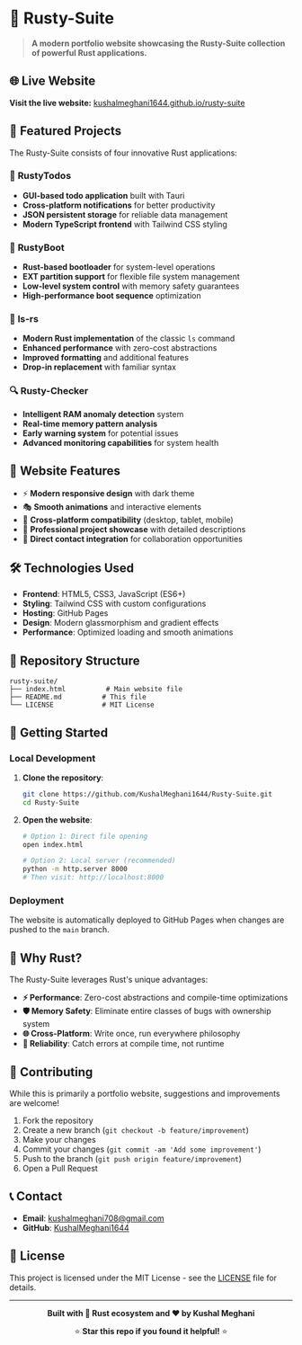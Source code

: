 # 🦀 Rusty-Suite

> **A modern portfolio website showcasing the Rusty-Suite collection of powerful Rust applications.**

## 🌐 Live Website

**Visit the live website:** [kushalmeghani1644.github.io/rusty-suite](https://kushalmeghani1644.github.io/Rusty-Suite)

## 🚀 Featured Projects

The Rusty-Suite consists of four innovative Rust applications:

### 📝 **RustyTodos**
- **GUI-based todo application** built with Tauri
- **Cross-platform notifications** for better productivity
- **JSON persistent storage** for reliable data management
- **Modern TypeScript frontend** with Tailwind CSS styling

### 🚀 **RustyBoot**
- **Rust-based bootloader** for system-level operations
- **EXT partition support** for flexible file system management
- **Low-level system control** with memory safety guarantees
- **High-performance boot sequence** optimization

### 📁 **ls-rs**
- **Modern Rust implementation** of the classic `ls` command
- **Enhanced performance** with zero-cost abstractions
- **Improved formatting** and additional features
- **Drop-in replacement** with familiar syntax

### 🔍 **Rusty-Checker**
- **Intelligent RAM anomaly detection** system
- **Real-time memory pattern analysis** 
- **Early warning system** for potential issues
- **Advanced monitoring capabilities** for system health

## 🎨 Website Features

- ⚡ **Modern responsive design** with dark theme
- 🎭 **Smooth animations** and interactive elements
- 📱 **Cross-platform compatibility** (desktop, tablet, mobile)
- 🎯 **Professional project showcase** with detailed descriptions
- 📧 **Direct contact integration** for collaboration opportunities

## 🛠️ Technologies Used

- **Frontend**: HTML5, CSS3, JavaScript (ES6+)
- **Styling**: Tailwind CSS with custom configurations
- **Hosting**: GitHub Pages
- **Design**: Modern glassmorphism and gradient effects
- **Performance**: Optimized loading and smooth animations

## 📂 Repository Structure

```
rusty-suite/
├── index.html          # Main website file
├── README.md          # This file
└── LICENSE            # MIT License
```

## 🚀 Getting Started

### Local Development

1. **Clone the repository**:
   ```bash
   git clone https://github.com/KushalMeghani1644/Rusty-Suite.git
   cd Rusty-Suite
   ```

2. **Open the website**:
   ```bash
   # Option 1: Direct file opening
   open index.html
   
   # Option 2: Local server (recommended)
   python -m http.server 8000
   # Then visit: http://localhost:8000
   ```

### Deployment

The website is automatically deployed to GitHub Pages when changes are pushed to the `main` branch.

## 🎯 Why Rust?

The Rusty-Suite leverages Rust's unique advantages:

- **⚡ Performance**: Zero-cost abstractions and compile-time optimizations
- **🛡️ Memory Safety**: Eliminate entire classes of bugs with ownership system
- **🌐 Cross-Platform**: Write once, run everywhere philosophy
- **🔧 Reliability**: Catch errors at compile time, not runtime

## 🤝 Contributing

While this is primarily a portfolio website, suggestions and improvements are welcome!

1. Fork the repository
2. Create a new branch (`git checkout -b feature/improvement`)
3. Make your changes
4. Commit your changes (`git commit -am 'Add some improvement'`)
5. Push to the branch (`git push origin feature/improvement`)
6. Open a Pull Request

## 📞 Contact

- **Email**: [kushalmeghani708@gmail.com](mailto:kushalmeghani708@gmail.com)
- **GitHub**: [KushalMeghani1644](https://github.com/KushalMeghani1644)

## 📄 License

This project is licensed under the MIT License - see the [LICENSE](LICENSE) file for details.

---

<div align="center">

**Built with 🦀 Rust ecosystem and ❤️ by Kushal Meghani**

⭐ **Star this repo if you found it helpful!** ⭐

</div>
